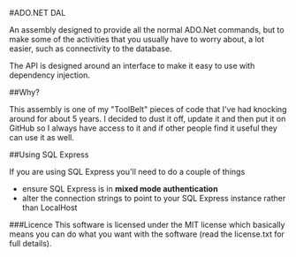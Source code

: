 #ADO.NET DAL

An assembly designed to provide all the normal ADO.Net commands, but to make some of the activities that you usually have to worry about, a lot easier, such as connectivity to the database.

The API is designed around an interface to make it easy to use with dependency injection.

##Why?

This assembly is one of my "ToolBelt" pieces of code that I've had knocking around for about 5 years.
I decided to dust it off, update it and then put it on GitHub so I always have access to it and if other people find it useful they can use it as well.  

##Using SQL Express

If you are using SQL Express you'll need to do a couple of things
 - ensure SQL Express is in **mixed mode authentication**
 - alter the connection strings to point to your SQL Express instance rather than LocalHost


###Licence
This software is licensed under the MIT license which basically means you can do what you want
with the software (read the license.txt for full details).
